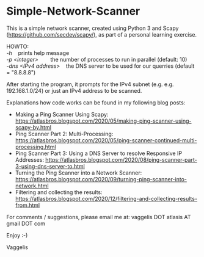 # Simple-Network-Scanner

This is a simple network scanner, created using Python 3 and Scapy (https://github.com/secdev/scapy/), as part of a personal learning exercise. 

HOWTO:  
*-h*&nbsp;&nbsp;&nbsp;&nbsp;prints help message  
*-p \<integer\>*&nbsp;&nbsp;&nbsp;&nbsp;&nbsp;&nbsp;&nbsp;&nbsp;the number of processes to run in parallel (default: 10)  
*-dns \<IPv4 address\>*&nbsp;&nbsp;&nbsp;&nbsp;the DNS server to be used for our querries (default = "8.8.8.8")

After starting the program, it prompts for the IPv4 subnet (e.g. e.g. 192.168.1.0/24) or just an IPv4 address to be scanned.  
  
Explanations how code works can be found in my following blog posts: 
- Making a Ping Scanner Using Scapy: https://atlasbros.blogspot.com/2020/05/making-ping-scanner-using-scapy-by.html
- Ping Scanner Part 2: Multi-Processing: https://atlasbros.blogspot.com/2020/05/ping-scanner-continued-multi-processing.html
- Ping Scanner Part 3: Using a DNS Server to resolve Responsive IP Addresses: https://atlasbros.blogspot.com/2020/08/ping-scanner-part-3-using-dns-server-to.html
- Turning the Ping Scanner into a Network Scanner: https://atlasbros.blogspot.com/2020/09/turning-ping-scanner-into-network.html
- Filtering and collecting the results: https://atlasbros.blogspot.com/2020/12/filtering-and-collecting-results-from.html

For comments / suggestions, please email me at: vaggelis DOT atlasis AT gmail DOT com

Enjoy :-) 

Vaggelis

